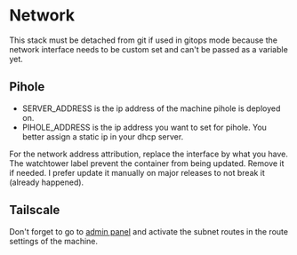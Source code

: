 # Network

This stack must be detached from git if used in gitops mode because the network interface needs to be custom set and can't be passed as a variable yet.

## Pihole

- SERVER_ADDRESS is the ip address of the machine pihole is deployed on.
- PIHOLE_ADDRESS is the ip address you want to set for pihole. You better assign a static ip in your dhcp server.

For the network address attribution, replace the interface by what you have.
The watchtower label prevent the container from being updated. Remove it if needed. I prefer update it manually on major releases to not break it (already happened).

## Tailscale

Don't forget to go to [admin panel](https://login.tailscale.com/admin/machines) and activate the subnet routes in the route settings of the machine.
